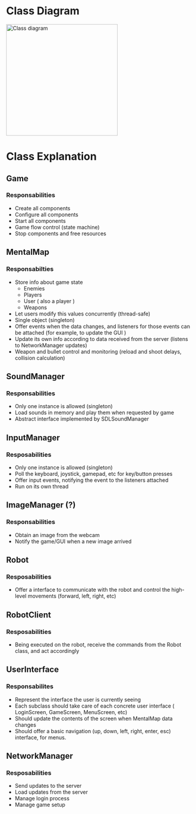 # Class Diagram #
<img src="https://raw.githubusercontent.com/asrob-uc3m/robotDevastation/architecture_proposal/doc/Class%20Diagram.png" alt="Class diagram" width="300" />

# Class Explanation #
## Game ##
### Responsabilities ###
- Create all components
- Configure all components
- Start all components
- Game flow control (state machine)
- Stop components and free resources


## MentalMap ##
### Responsabilties ###
- Store info about game state
    - Enemies
    - Players
    - User ( also a player )
    - Weapons
- Let users modify this values concurrently (thread-safe)
- Single object (singleton)
- Offer events when the data changes, and listeners for those events can be attached (for example, to update the GUI )
- Update its own info according to data received from the server (listens to NetworkManager updates)
- Weapon and bullet control and monitoring (reload and shoot delays, collision calculation)


## SoundManager ##
### Responsabilities ###
- Only one instance is allowed (singleton)
- Load sounds in memory and play them when requested by game
- Abstract interface implemented by SDLSoundManager


## InputManager ##
### Resposabilities ###
- Only one instance is allowed (singleton)
- Poll the keyboard, joystick, gamepad, etc for key/button presses
- Offer input events, notifying the event to the listeners attached
- Run on its own thread


## ImageManager (?) ##
### Responsabilities ###
- Obtain an image from the webcam
- Notify the game/GUI when a new image arrived

## Robot ##
### Resposabilities ###
- Offer a interface to communicate with the robot and control the high-level movements (forward, left, right, etc)

## RobotClient ##
### Resposabilities ###
- Being executed on the robot, receive the commands from the Robot class, and act accordingly

## UserInterface ##
### Responsabilites ###
- Represent the interface the user is currently seeing
- Each subclass should take care of each concrete user interface ( LoginScreen, GameScreen, MenuScreen, etc)
- Should update the contents of the screen when MentalMap data changes 
- Should offer a basic navigation (up, down, left, right, enter, esc) interface, for menus.

## NetworkManager ##
### Resposabilities ###
- Send updates to the server
- Load updates from the server
- Manage login process
- Manage game setup
